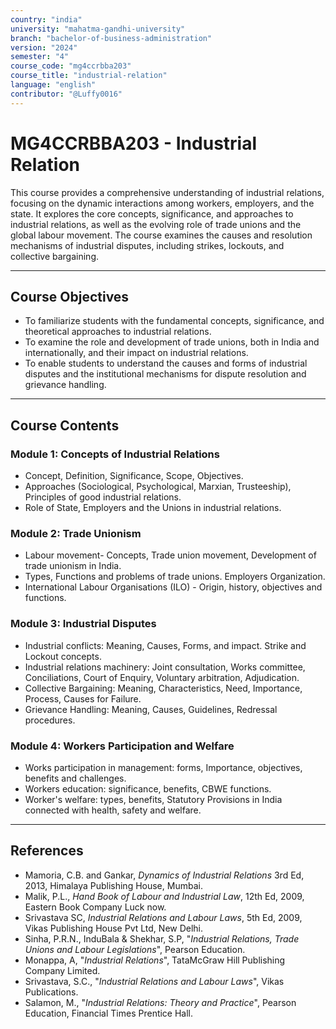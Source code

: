 ```yaml
---
country: "india"
university: "mahatma-gandhi-university"
branch: "bachelor-of-business-administration"
version: "2024"
semester: "4"
course_code: "mg4ccrbba203"
course_title: "industrial-relation"
language: "english"
contributor: "@Luffy0016"
---
```

# MG4CCRBBA203 - Industrial Relation

This course provides a comprehensive understanding of industrial relations, focusing on the dynamic interactions among workers, employers, and the state. It explores the core concepts, significance, and approaches to industrial relations, as well as the evolving role of trade unions and the global labour movement. The course examines the causes and resolution mechanisms of industrial disputes, including strikes, lockouts, and collective bargaining.

---
## Course Objectives

* To familiarize students with the fundamental concepts, significance, and theoretical approaches to industrial relations.
* To examine the role and development of trade unions, both in India and internationally, and their impact on industrial relations.
* To enable students to understand the causes and forms of industrial disputes and the institutional mechanisms for dispute resolution and grievance handling.

---
## Course Contents

### Module 1: Concepts of Industrial Relations  
* Concept, Definition, Significance, Scope, Objectives.
* Approaches (Sociological, Psychological, Marxian, Trusteeship), Principles of good industrial relations.
* Role of State, Employers and the Unions in industrial relations.

### Module 2: Trade Unionism  
* Labour movement- Concepts, Trade union movement, Development of trade unionism in India.
* Types, Functions and problems of trade unions. Employers Organization.
* International Labour Organisations (ILO) - Origin, history, objectives and functions.

### Module 3: Industrial Disputes  
* Industrial conflicts: Meaning, Causes, Forms, and impact. Strike and Lockout concepts.
* Industrial relations machinery: Joint consultation, Works committee, Conciliations, Court of Enquiry, Voluntary arbitration, Adjudication.
* Collective Bargaining: Meaning, Characteristics, Need, Importance, Process, Causes for Failure.
* Grievance Handling: Meaning, Causes, Guidelines, Redressal procedures.

### Module 4: Workers Participation and Welfare  
* Works participation in management: forms, Importance, objectives, benefits and challenges.
* Workers education: significance, benefits, CBWE functions.
* Worker's welfare: types, benefits, Statutory Provisions in India connected with health, safety and welfare.

---
## References
* Mamoria, C.B. and Gankar, *Dynamics of Industrial Relations* 3rd Ed, 2013, Himalaya Publishing House, Mumbai.
* Malik, P.L., *Hand Book of Labour and Industrial Law*, 12th Ed, 2009, Eastern Book Company Luck now.
* Srivastava SC, *Industrial Relations and Labour Laws*, 5th Ed, 2009, Vikas Publishing House Pvt Ltd, New Delhi.
* Sinha, P.R.N., InduBala & Shekhar, S.P, "*Industrial Relations, Trade Unions and Labour Legislations*", Pearson Education.
* Monappa, A, "*Industrial Relations*", TataMcGraw Hill Publishing Company Limited.
* Srivastava, S.C., "*Industrial Relations and Labour Laws*", Vikas Publications.
* Salamon, M., "*Industrial Relations: Theory and Practice*", Pearson Education, Financial Times Prentice Hall.